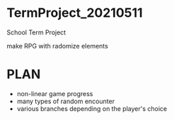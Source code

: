 # TermProject_20210511
School Term Project

make RPG with radomize elements

# PLAN
- non-linear game progress
- many types of random encounter
- various branches depending on the player's choice
